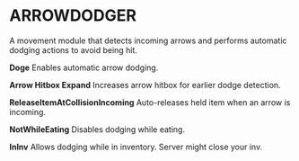 # ARROWDODGER
A movement module that detects incoming arrows and performs automatic dodging actions to avoid being hit.

**Doge**
Enables automatic arrow dodging.

**Arrow Hitbox Expand**
Increases arrow hitbox for earlier dodge detection.

**ReleaseItemAtCollisionIncoming**
Auto-releases held item when an arrow is incoming.

**NotWhileEating**
Disables dodging while eating.

**InInv**
Allows dodging while in inventory. Server might close your inv.